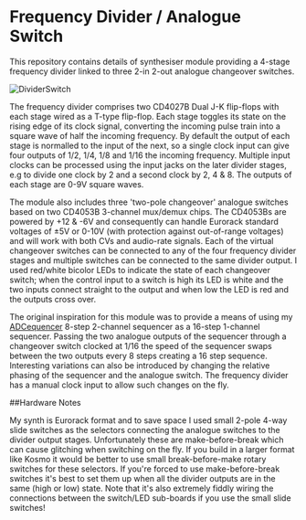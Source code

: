 # Frequency Divider / Analogue Switch

This repository contains details of synthesiser module providing a 4-stage frequency divider linked to three 2-in 2-out analogue changeover switches.

![DividerSwitch](https://github.com/user-attachments/assets/e2518ae7-653d-48fa-aa92-c53b749d4124)

The frequency divider comprises two CD4027B Dual J-K flip-flops with each stage wired as a T-type flip-flop. Each stage toggles its state on the rising edge of its clock signal, converting the incoming pulse train into a square wave of half the incoming frequency. By default the output of each stage is normalled to the input of the next, so a single clock input can give four outputs of 1/2, 1/4, 1/8 and 1/16 the incoming frequency. Multiple input clocks can be processed using the input jacks on the later divider stages, e.g to divide one clock by 2 and a second clock by 2, 4 & 8. The outputs of each stage are 0-9V square waves.

The module also includes three 'two-pole changeover' analogue switches based on two CD4053B 3-channel mux/demux chips. The CD4053Bs are powered by +12 & -6V and consequently can handle Eurorack standard voltages of ±5V or 0-10V (with protection against out-of-range voltages) and will work with both CVs and audio-rate signals. Each of the virtual changeover switches can be connected to any of the four frequency divider stages and multiple switches can be connected to the same divider output. I used red/white bicolor LEDs to indicate the state of each changeover switch; when the control input to a switch is high its LED is white and the two inputs connect straight to the output and when low the LED is red and the outputs cross over.

The original inspiration for this module was to provide a means of using my [ADCequencer](https://github.com/clarionut/ADCequencer) 8-step 2-channel sequencer as a 16-step 1-channel sequencer. Passing the two analogue outputs of the sequencer through a changeover switch clocked at 1/16 the speed of the sequencer swaps between the two outputs every 8 steps creating a 16 step sequence. Interesting variations can also be introduced by changing the relative phasing of the sequencer and the analogue switch. The frequency divider has a manual clock input to allow such changes on the fly.

##Hardware Notes

My synth is Eurorack format and to save space I used small 2-pole 4-way slide switches as the selectors connecting the analogue switches to the divider output stages. Unfortunately these are make-before-break which can cause glitching when switching on the fly. If you build in a larger format like Kosmo it would be better to use small break-before-make rotary switches for these selectors. If you're forced to use make-before-break switches it's best to set them up when all the divider outputs are in the same (high or low) state. Note that it's also extremely fiddly wiring the connections between the switch/LED sub-boards if you use the small slide switches!

